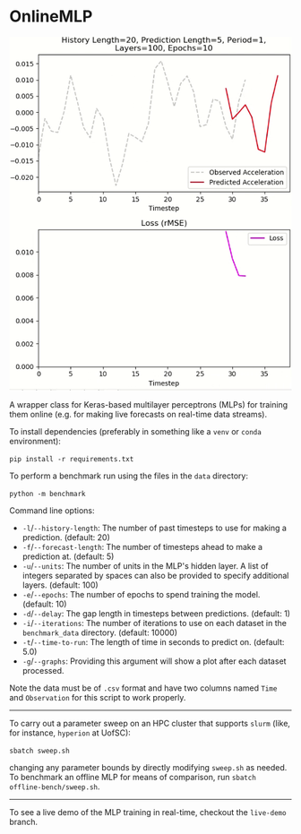 # OnlineMLP
![](media/demo.gif)

A wrapper class for Keras-based multilayer perceptrons (MLPs) for training them online (e.g. for making live forecasts on real-time data streams).

To install dependencies (preferably in something like a `venv` or `conda` environment):

```pip install -r requirements.txt```

To perform a benchmark run using the files in the ```data``` directory: 

```python -m benchmark```

Command line options:

- `-l`/`--history-length`: The number of past timesteps to use for making a prediction. (default: 20)
- `-f`/`--forecast-length`: The number of timesteps ahead to make a prediction at. (default: 5)
- `-u`/`--units`: The number of units in the MLP\'s hidden layer. A list of integers separated by spaces can also be
provided to specify additional layers. (default: 100)
- `-e`/`--epochs`: The number of epochs to spend training the model. (default: 10)
- `-d`/`--delay`: The gap length in timesteps between predictions. (default: 1)
- `-i`/`--iterations`: The number of iterations to use on each dataset in the `benchmark_data` directory.
(default: 10000)
- `-t`/`--time-to-run`: The length of time in seconds to predict on. (default: 5.0)
- `-g`/`--graphs`: Providing this argument will show a plot after each dataset processed.

Note the data must be of `.csv` format and have two columns named `Time` and `Observation` for this script to work
properly.

---

To carry out a parameter sweep on an HPC cluster that supports `slurm` (like, for instance, `hyperion` at UofSC):

```sbatch sweep.sh```

changing any parameter bounds by directly modifying `sweep.sh` as needed. To benchmark an offline MLP for means of
comparison, run `sbatch offline-bench/sweep.sh`.

---

To see a live demo of the MLP training in real-time, checkout the `live-demo` branch.
